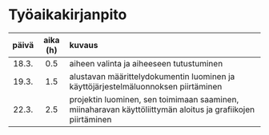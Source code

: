 # Työaikakirjanpito

|päivä   |aika (h)   |kuvaus   |
|:------:|:----------:|:--------|
|18.3. | 0.5 | aiheen valinta ja aiheeseen tutustuminen |
|19.3. | 1.5 | alustavan määrittelydokumentin luominen ja käyttöjärjestelmäluonnoksen piirtäminen |
|22.3. | 2.5 | projektin luominen, sen toimimaan saaminen, miinaharavan käyttöliittymän aloitus ja grafiikojen piirtäminen |
